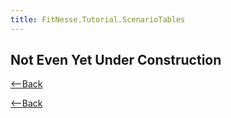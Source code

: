 ```yaml
---
title: FitNesse.Tutorial.ScenarioTables
---
```

## Not Even Yet Under Construction
[<--Back](FitNesse.Tutorials)

[<--Back](FitNesse.Tutorials)
 
